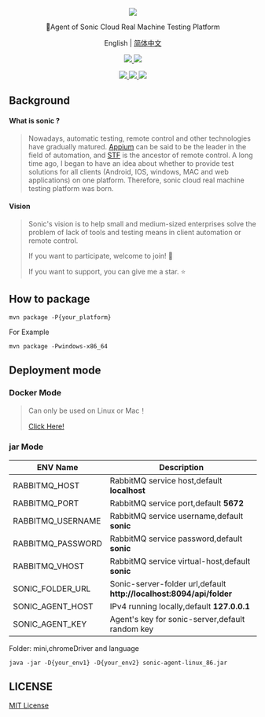 <p align="center">
  <img src="https://raw.githubusercontent.com/ZhouYixun/sonic-server/main/logo.png">
</p>
<p align="center">🎉Agent of Sonic Cloud Real Machine Testing Platform</p>
<p align="center">
  <span>English |</span>
  <a href="https://github.com/ZhouYixun/sonic-server/blob/main/README_CN.md">  
     简体中文
  </a>
</p>
<p align="center">
  <a href="#">  
    <img src="https://img.shields.io/badge/release-v1.0.0-orange">
  </a>
  <a href="#">  
    <img src="https://img.shields.io/badge/platform-windows|macosx|linux-success">
  </a>
</p>
<p align="center">
  <a href="#">  
    <img src="https://img.shields.io/github/commit-activity/m/ZhouYixun/sonic-agent">
  </a>
  <a href="https://hub.docker.com/repository/docker/zhouyixun/sonic-agent-linux">  
    <img src="https://img.shields.io/docker/pulls/zhouyixun/sonic-agent-linux">
  </a>
  <a href="https://github.com/ZhouYixun/sonic-server/blob/main/LICENSE">  
    <img src="https://img.shields.io/github/license/ZhouYiXun/sonic-server?color=green&label=license&logo=license&logoColor=green">
  </a>
</p>

## Background

#### What is sonic ?

> Nowadays, automatic testing, remote control and other technologies have gradually matured. [Appium](https://github.com/appium/appium) can be said to be the leader in the field of automation, and [STF](https://github.com/openstf/stf) is the ancestor of remote control. A long time ago, I began to have an idea about whether to provide test solutions for all clients (Android, IOS, windows, MAC and web applications) on one platform. Therefore, sonic cloud real machine testing platform was born.

#### Vision

> Sonic's vision is to help small and medium-sized enterprises solve the problem of lack of tools and testing means in client automation or remote control.
>
>If you want to participate, welcome to join! 💪
>
>If you want to support, you can give me a star. ⭐

## How to package

```
mvn package -P{your_platform}
```

For Example

```
mvn package -Pwindows-x86_64
```

## Deployment mode

### Docker Mode

> Can only be used on Linux or Mac！
>
> [Click Here!](https://hub.docker.com/repository/docker/zhouyixun/sonic-agent-linux)

### jar Mode

|  ENV Name   | Description  |
|  ----  | ----  |
| RABBITMQ_HOST  | RabbitMQ service host,default **localhost** |
| RABBITMQ_PORT  | RabbitMQ service port,default **5672** |
| RABBITMQ_USERNAME  | RabbitMQ service username,default **sonic** |
| RABBITMQ_PASSWORD  | RabbitMQ service password,default **sonic** |
| RABBITMQ_VHOST  | RabbitMQ service virtual-host,default **sonic** |
| SONIC_FOLDER_URL  | Sonic-server-folder url,default **http://localhost:8094/api/folder** |
| SONIC_AGENT_HOST  | IPv4 running locally,default **127.0.0.1** |
| SONIC_AGENT_KEY  | Agent's key for sonic-server,default random key |

Folder: mini,chromeDriver and language

```
java -jar -D{your_env1} -D{your_env2} sonic-agent-linux_86.jar
```

## LICENSE

[MIT License](LICENSE)

